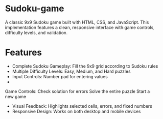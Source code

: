 # Sudoku-game

A classic 9x9 Sudoku game built with HTML, CSS, and JavaScript. This implementation features a clean, responsive interface with game controls, difficulty levels, and validation.


# Features
- Complete Sudoku Gameplay: Fill the 9x9 grid according to Sudoku rules
- Multiple Difficulty Levels: Easy, Medium, and Hard puzzles
- Input Controls: Number pad for entering values
- 
Game Controls:
Check solution for errors
Solve the entire puzzle
Start a new game

- Visual Feedback: Highlights selected cells, errors, and fixed numbers
- Responsive Design: Works on both desktop and mobile devices
